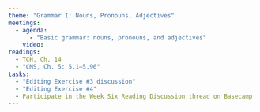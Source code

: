 ```yaml
---
theme: "Grammar I: Nouns, Pronouns, Adjectives"
meetings:
  - agenda:
      - "Basic grammar: nouns, pronouns, and adjectives"
    video:
readings:
  - TCH, Ch. 14
  - "CMS, Ch. 5: 5.1–5.96"
tasks:
  - "Editing Exercise #3 discussion"
  - "Editing Exercise #4"
  - Participate in the Week Six Reading Discussion thread on Basecamp
---
```

